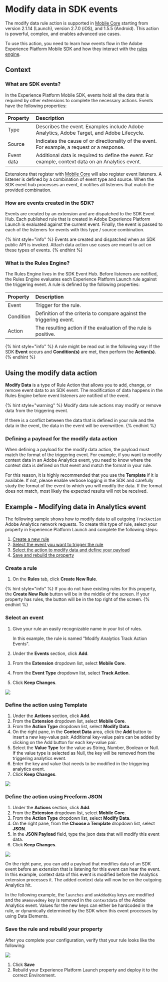 # Modify data in SDK events

The modify data rule action is supported in [Mobile Core](../../foundation-extensions/mobile-core/) starting from version 2.1.14 \(Launch\), version 2.7.0 \(iOS\), and 1.5.5 \(Android\). This action is powerful, complex, and enables advanced use cases.

To use this action, you need to learn how events flow in the Adobe Experience Platform Mobile SDK and how they interact with the [rules engine](../../foundation-extensions/mobile-core/rules-engine/).

## Context

### What are SDK events?

In the Experience Platform Mobile SDK, events hold all the data that is required by other extensions to complete the necessary actions. Events have the following properties:

| Property | Description |
| :--- | :--- |
| Type | Describes the event. Examples include Adobe Analytics, Adobe Target, and Adobe Lifecycle. |
| Source | Indicates the cause of or directionality of the event. For example, a request or a response. |
| Event data | Additional data is required to define the event. For example, context data on an Analytics event. |

Extensions that register with [Mobile Core](../../foundation-extensions/mobile-core/) will also register event listeners. A listener is defined by a combination of event type and source. When the SDK event hub processes an event, it notifies all listeners that match the provided combination.

### How are events created in the SDK?

Events are created by an extension and are dispatched to the SDK Event Hub. Each published rule that is created in Adobe Experience Platform Launch is evaluated against the current event. Finally, the event is passed to each of the listeners for events with this type / source combination.

{% hint style="info" %}
Events are created and dispatched when an SDK public API is invoked. Attach data action use cases are meant to act on these types of events.
{% endhint %}

### What is the Rules Engine?

The Rules Engine lives in the SDK Event Hub. Before listeners are notified, the Rules Engine evaluates each Experience Platform Launch rule against the triggering event. A rule is defined by the following properties:

| Property | Description |
| :--- | :--- |
| Event | Trigger for the rule. |
| Condition | Definition of the criteria to compare against the triggering event. |
| Action | The resulting action if the evaluation of the rule is positive. |

{% hint style="info" %}
A rule might be read out in the following way: If the SDK **Event** occurs and **Condition\(s\)** are met, then perform the **Action\(s\)**.
{% endhint %}

## Using the modify data action

**Modify Data** is a type of Rule Action that allows you to add, change, or remove event data to an SDK event. The modification of data happens in the Rules Engine before event listeners are notified of the event.

{% hint style="warning" %}
Modify data rule actions may modify or remove data from the triggering event.

If there is a conflict between the data that is defined in your rule and the data in the event, the data in the event will be overwritten.
{% endhint %}

### Defining a payload for the modify data action

When defining a payload for the modify data action, the payload must match the format of the triggering event. For example, if you want to modify context data in an Adobe Analytics event, you need to know where the context data is defined on that event and match the format in your rule.

For this reason, it is highly recommended that you use the **Template** if it is available. If not, please enable verbose logging in the SDK and carefully study the format of the event to which you will modify the data. If the format does not match, most likely the expected results will not be received.

## Example - Modifying data in Analytics event

The following sample shows how to modify data to all outgoing `TrackAction` Adobe Analytics network requests. To create this type of rule, select your property in Experience Platform Launch and complete the following steps:

1. [Create a new rule](modify-data.md#create-a-rule)
2. [Select the event you want to trigger the rule](modify-data.md#select-an-event)
3. [Select the action to modify data and define your payload](modify-data.md#define-the-action-using-freeform-json)
4. [Save and rebuild the property](modify-data.md#save-the-rule-and-rebuild-your-property)

### Create a rule

1. On the **Rules** tab, click **Create New Rule**.

{% hint style="info" %}
If you do not have existing rules for this property, the **Create New Rule** button will be in the middle of the screen. If your property has rules, the button will be in the top right of the screen.
{% endhint %}

### Select an event

1. Give your rule an easily recognizable name in your list of rules.

   In this example, the rule is named "Modify Analytics Track Action Events".

2. Under the **Events** section, click **Add**.
3. From the **Extension** dropdown list, select **Mobile Core**.
4. From the **Event Type** dropdown list, select **Track Action**.
5. Click **Keep Changes**.

![](../../.gitbook/assets/setevent.png)

### Define the action using Template

1. Under the **Actions** section, click **Add**.
2. From the **Extension** dropdown list, select **Mobile Core**.
3. From the **Action Type** dropdown list, select **Modify Data**.
4. On the right pane, in the **Context Data** area, click the **Add** button to insert a new key-value pair. Additional key-value pairs can be added by clicking on the Add button for each key-value pair.
5. Select the **Value Type** for the value as String, Number, Boolean or Null. If the value type is selected as Null, the key will be removed from the triggering analytics event.
6. Enter the key and value that needs to be modified in the triggering analytics event.
7. Click **Keep Changes**.

![](../../.gitbook/assets/setactionanalytics.png)

### Define the action using Freeform JSON

1. Under the **Actions** section, click **Add**.
2. From the **Extension** dropdown list, select **Mobile Core**.
3. From the **Action Type** dropdown list, select **Modify Data**.
4. On the right pane, from the **Choose a Template** dropdown list, select **JSON**.
5. In the **JSON Payload** field, type the json data that will modify this event data.
6. Click **Keep Changes**.

![](../../.gitbook/assets/setactionjson.png)

On the right pane, you can add a payload that modifies data of an SDK event before an extension that is listening for this event can hear the event. In this example, context data of this event is modified before the Analytics extension processes it. The added context data will now be on the outgoing Analytics hit.

In the following example, the `launches` and `anAddedKey` keys are modified and the `aRemovedKey` key is removed in the `contextdata` of the Adobe Analytics event. Values for the new keys can either be hardcoded in the rule, or dynamically determined by the SDK when this event processes by using Data Elements.

### Save the rule and rebuild your property

After you complete your configuration, verify that your rule looks like the following:

![](../../.gitbook/assets/rulecompletemodifydata.png)

1. Click **Save**
2. Rebuild your Experience Platform Launch property and deploy it to the correct Environment.

